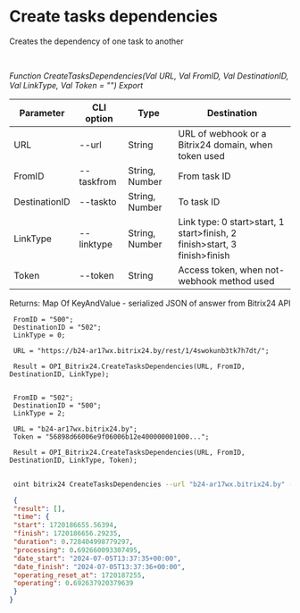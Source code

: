 ﻿---
sidebar_position: 23
---

# Create tasks dependencies
 Creates the dependency of one task to another




<br/>


*Function CreateTasksDependencies(Val URL, Val FromID, Val DestinationID, Val LinkType, Val Token = "") Export*

 | Parameter | CLI option | Type | Destination |
 |-|-|-|-|
 | URL | --url | String | URL of webhook or a Bitrix24 domain, when token used |
 | FromID | --taskfrom | String, Number | From task ID |
 | DestinationID | --taskto | String, Number | To task ID |
 | LinkType | --linktype | String, Number | Link type: 0 start>start, 1 start>finish, 2 finish>start, 3 finish>finish |
 | Token | --token | String | Access token, when not-webhook method used |

 
 Returns: Map Of KeyAndValue - serialized JSON of answer from Bitrix24 API


```bsl title="Code example"
 FromID = "500";
 DestinationID = "502";
 LinkType = 0;
 
 URL = "https://b24-ar17wx.bitrix24.by/rest/1/4swokunb3tk7h7dt/";
 
 Result = OPI_Bitrix24.CreateTasksDependencies(URL, FromID, DestinationID, LinkType);
 
 
 FromID = "502";
 DestinationID = "500";
 LinkType = 2;
 
 URL = "b24-ar17wx.bitrix24.by";
 Token = "56898d66006e9f06006b12e400000001000...";
 
 Result = OPI_Bitrix24.CreateTasksDependencies(URL, FromID, DestinationID, LinkType, Token);
```
	


```sh title="CLI command example"
 
 oint bitrix24 CreateTasksDependencies --url "b24-ar17wx.bitrix24.by" --taskfrom "502" --taskto "500" --linktype %linktype% --token "56898d66006e9f06006b12e400000001000..."

```

```json title="Result"
 {
 "result": [],
 "time": {
 "start": 1720186655.56394,
 "finish": 1720186656.29235,
 "duration": 0.728404998779297,
 "processing": 0.692660093307495,
 "date_start": "2024-07-05T13:37:35+00:00",
 "date_finish": "2024-07-05T13:37:36+00:00",
 "operating_reset_at": 1720187255,
 "operating": 0.692637920379639
 }
}
```
